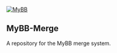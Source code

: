 [![MyBB](https://raw.github.com/mybb/mybb/feature/images/logo.png "MyBB")](http://mybb.com "MyBB")
## MyBB-Merge
A repository for the MyBB merge system.
